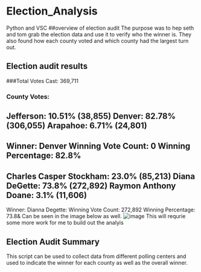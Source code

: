# Election_Analysis
Python and VSC
##overview of election audit 
The purpose was to hep seth and tom grab the election data and use it to verify who the winner is. They also found how each county voted and which county had the largest turn out. 

## Election audit results

###Total Votes Cast:
369,711
### County Votes:

Jefferson: 10.51% (38,855)
Denver: 82.78% (306,055)
Arapahoe: 6.71% (24,801)
-------------------------
Winner: Denver
Winning Vote Count: 0
Winning Percentage: 82.8%
-------------------------
Charles Casper Stockham: 23.0% (85,213)
Diana DeGette: 73.8% (272,892)
Raymon Anthony Doane: 3.1% (11,606)
-------------------------
Winner: Dianna Degette: 
Winning Vote Count: 272,892
Winning Percentage: 73.8&
Can be seen in the image below as well.
![image](https://user-images.githubusercontent.com/101226991/163761159-25f613f0-6ba2-40d3-bd52-66f690992fb6.png)
This will requrie some more work for me to build out the analyis

## Election Audit Summary 
This script can be used to collect data from different polling centers and used to indicate the winner for each county as well as the overall winner. 
